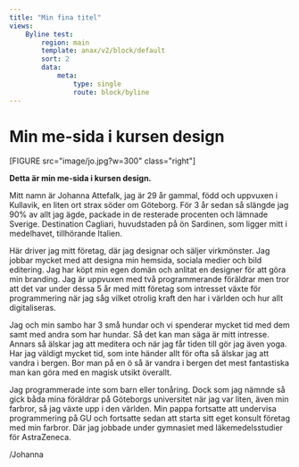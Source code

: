 ```yaml
---
title: "Min fina titel"
views:
    Byline test:
        region: main
        template: anax/v2/block/default
        sort: 2
        data:
            meta:
                type: single
                route: block/byline
---
```


Min me-sida i kursen design
=========================

[FIGURE src="image/jo.jpg?w=300" class="right"]

**Detta är min me-sida i kursen design.**



Mitt namn är Johanna Attefalk, jag är 29 år gammal, född och uppvuxen i Kullavik, en liten ort strax söder om Göteborg. För 3 år sedan så slängde jag 90% av allt jag ägde, packade in de resterade procenten och lämnade Sverige. Destination Cagliari, huvudstaden på ön Sardinen, som ligger mitt i medelhavet, tillhörande Italien.

Här driver jag mitt företag, där jag designar och säljer virkmönster. Jag jobbar mycket med att designa min hemsida, sociala medier och bild editering. Jag har köpt min egen domän och anlitat en designer för att göra min branding. Jag är uppvuxen med två programmerande föräldrar men tror att det var under dessa 5 år med mitt företag som intresset växte för programmering när jag såg vilket otrolig kraft den har i världen och hur allt digitaliseras.

Jag och min sambo har 3 små hundar och vi spenderar mycket tid med dem samt med andra som har hundar. Så det kan man säga är mitt intresse. Annars så älskar jag att meditera och när jag får tiden till gör jag även yoga. Har jag väldigt mycket tid, som inte händer allt för ofta så älskar jag att vandra i bergen. Bor man på en ö så är vandra i bergen det mest fantastiska man kan göra med en magisk utsikt överallt.

Jag programmerade inte som barn eller tonåring. Dock som jag nämnde så gick båda mina föräldrar på Göteborgs universitet när jag var liten, även min farbror, så jag växte upp i den världen. Min pappa fortsatte att undervisa programmering på GU och fortsatte sedan att starta sitt eget konsult företag med min farbror. Där jag jobbade under gymnasiet med läkemedelsstudier för AstraZeneca.  

/Johanna
